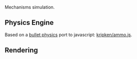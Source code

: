 Mechanisms simulation.

## Physics Engine

Based on a [bullet physics](http://bulletphysics.org/) port to javascript: [kripken/ammo.js](https://github.com/kripken/ammo.js "kripken/ammo.js").


## Rendering


